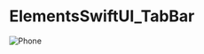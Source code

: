 # ElementsSwiftUI_TabBar

![Phone](https://github.com/Ansdance/AccessRoom/blob/master/src/main/resources/static/img/postgresql-logo.png](https://github.com/Ansdance/ElementsSwiftUI_TabBar/blob/master/Снимок%20экрана%202023-10-11%20в%2014.58.40.png)https://github.com/Ansdance/ElementsSwiftUI_TabBar/blob/master/1.png)
